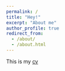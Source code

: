 ```yaml
---
permalink: /
title: "Hey!"
excerpt: "About me"
author_profile: true
redirect_from: 
  - /about/
  - /about.html
---
```


This is my [cv](/files/cv.pdf)
~~~~~~~
